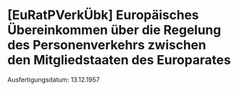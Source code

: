 # [EuRatPVerkÜbk] Europäisches Übereinkommen über die Regelung des Personenverkehrs zwischen den Mitgliedstaaten des Europarates

Ausfertigungsdatum: 13.12.1957

 